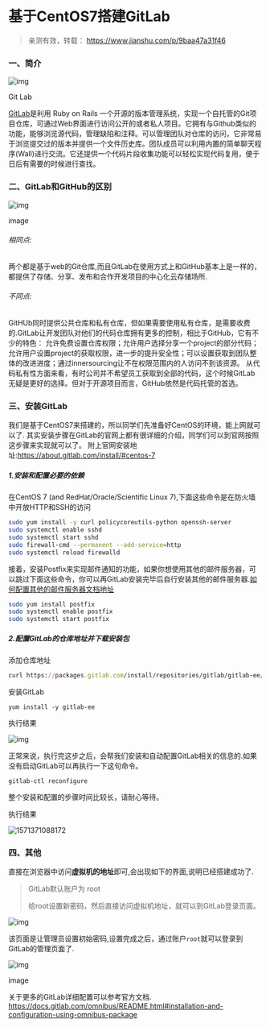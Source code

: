 # 基于CentOS7搭建GitLab

> 亲测有效，转载： https://www.jianshu.com/p/9baa47a31f46

### 一、简介



![img](https://upload-images.jianshu.io/upload_images/807144-d90220fd94c070be?imageMogr2/auto-orient/strip|imageView2/2/w/420)

Git Lab

[GitLab](https://about.gitlab.com/)是利用  Ruby on Rails  一个开源的版本管理系统，实现一个自托管的Git项目仓库，可通过Web界面进行访问公开的或者私人项目。它拥有与Github类似的功能，能够浏览源代码，管理缺陷和注释。可以管理团队对仓库的访问，它非常易于浏览提交过的版本并提供一个文件历史库。团队成员可以利用内置的简单聊天程序(Wall)进行交流。它还提供一个代码片段收集功能可以轻松实现代码复用，便于日后有需要的时候进行查找。

### 二、GitLab和GitHub的区别



![img](https://upload-images.jianshu.io/upload_images/807144-fb5bdcaabeae60ac?imageMogr2/auto-orient/strip|imageView2/2/w/640)

image

###### 相同点:

两个都是基于web的Git仓库,而且GitLab在使用方式上和GitHub基本上是一样的，都提供了存储、分享、发布和合作开发项目的中心化云存储场所.

###### 不同点:

GitHUb同时提供公共仓库和私有仓库，但如果需要使用私有仓库，是需要收费的.GitLab让开发团队对他们的代码仓库拥有更多的控制，相比于GitHub，它有不少的特色：
 允许免费设置仓库权限；允许用户选择分享一个project的部分代码；允许用户设置project的获取权限，进一步的提升安全性；可以设置获取到团队整体的改进进度；通过innersourcing让不在权限范围内的人访问不到该资源。
 从代码私有性方面来看，有时公司并不希望员工获取到全部的代码，这个时候GitLab无疑是更好的选择。但对于开源项目而言，GitHub依然是代码托管的首选。

### 三、安装GitLab

我们是基于CentOS7来搭建的，所以同学们先准备好CentOS的环境，能上网就可以了.
 其实安装步骤在GitLab的官网上都有很详细的介绍，同学们可以到官网按照这步骤来实现就可以了。
 附上官网安装地址:<https://about.gitlab.com/install/#centos-7>

##### 1.安装和配置必要的依赖

在CentOS 7 (and RedHat/Oracle/Scientific Linux 7),下面这些命令是在防火墙中开放HTTP和SSH的访问

```bash
sudo yum install -y curl policycoreutils-python openssh-server
sudo systemctl enable sshd
sudo systemctl start sshd
sudo firewall-cmd --permanent --add-service=http
sudo systemctl reload firewalld
```

接着，安装Postfix来实现邮件通知的功能，如果你想使用其他的邮件服务器，可以跳过下面这些命令，你可以再GitLab安装完毕后自行安装其他的邮件服务器.[如何配置其他的邮件服务器文档地址](https://docs.gitlab.com/omnibus/settings/smtp.html)

```bash
sudo yum install postfix
sudo systemctl enable postfix
sudo systemctl start postfix
```

##### 2.配置GitLab的仓库地址并下载安装包

添加仓库地址

```ruby
curl https://packages.gitlab.com/install/repositories/gitlab/gitlab-ee/script.rpm.sh | sudo bash
```

安装GitLab

```undefined
yum install -y gitlab-ee
```

执行结果

![img](file:///D:\data\QQData\3389107995\Image\C2C\9TF(BBH5{V$8)6X2RG22TKR.png)



正常来说，执行完这步之后，会帮我们安装和自动配置GitLab相关的信息的.如果没有启动GitLab可以再执行一下这句命令。

```undefined
gitlab-ctl reconfigure
```

整个安装和配置的步骤时间比较长，请耐心等待。

执行结果

![1571371088172](C:\Users\liyanchao\AppData\Roaming\Typora\typora-user-images\1571371088172.png)

### 四、其他

直接在浏览器中访问**虚拟机的地址**即可,会出现如下的界面,说明已经搭建成功了.

> GitLab默认账户为 root
>
> 给root设置新密码，然后直接访问虚拟机地址，就可以到GitLab登录页面。

![img](https://upload-images.jianshu.io/upload_images/807144-85a1d9b6cab1512a?imageMogr2/auto-orient/strip|imageView2/2/w/1200)



该页面是让管理员设置初始密码,设置完成之后，通过账户`root`就可以登录到GitLab的管理页面了.
 



![img](https://upload-images.jianshu.io/upload_images/807144-9fe96fcdeedb0ceb?imageMogr2/auto-orient/strip|imageView2/2/w/1200)

image



关于更多的GitLab详细配置可以参考官方文档.
 <https://docs.gitlab.com/omnibus/README.html#installation-and-configuration-using-omnibus-package>